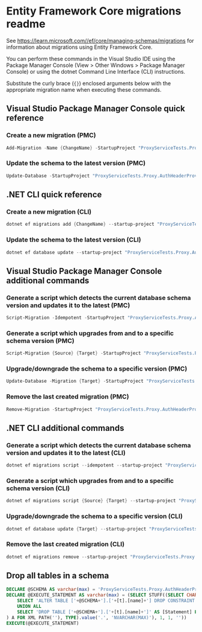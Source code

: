 # Entity Framework Core migrations readme

See <https://learn.microsoft.com//ef/core/managing-schemas/migrations> for information about migrations using Entity Framework Core.

You can perform these commands in the Visual Studio IDE using the Package Manager Console (View > Other Windows > Package Manager Console) or using the dotnet Command Line Interface (CLI) instructions.

Substitute the curly brace (`{}`) enclosed arguments below with the appropriate migration name when executing these commands.

## Visual Studio Package Manager Console quick reference

### Create a new migration (PMC)

```powershell
Add-Migration -Name {ChangeName} -StartupProject "ProxyServiceTests.Proxy.AuthHeaderProvider.Api" -Project "ProxyServiceTests.Proxy.AuthHeaderProvider.Infrastructure"
```

### Update the schema to the latest version (PMC)

```powershell
Update-Database -StartupProject "ProxyServiceTests.Proxy.AuthHeaderProvider.Api" -Project "ProxyServiceTests.Proxy.AuthHeaderProvider.Infrastructure"
```

## .NET CLI quick reference

### Create a new migration (CLI)

```powershell
dotnet ef migrations add {ChangeName} --startup-project "ProxyServiceTests.Proxy.AuthHeaderProvider.Api" --project "ProxyServiceTests.Proxy.AuthHeaderProvider.Infrastructure"
```

### Update the schema to the latest version (CLI)

```powershell
dotnet ef database update --startup-project "ProxyServiceTests.Proxy.AuthHeaderProvider.Api" --project "ProxyServiceTests.Proxy.AuthHeaderProvider.Infrastructure"
```

## Visual Studio Package Manager Console additional commands

### Generate a script which detects the current database schema version and updates it to the latest (PMC)

```powershell
Script-Migration -Idempotent -StartupProject "ProxyServiceTests.Proxy.AuthHeaderProvider.Api" -Project "ProxyServiceTests.Proxy.AuthHeaderProvider.Infrastructure"
```

### Generate a script which upgrades from and to a specific schema version (PMC)

```powershell
Script-Migration {Source} {Target} -StartupProject "ProxyServiceTests.Proxy.AuthHeaderProvider.Api" -Project "ProxyServiceTests.Proxy.AuthHeaderProvider.Infrastructure"
```

### Upgrade/downgrade the schema to a specific version (PMC)

```powershell
Update-Database -Migration {Target} -StartupProject "ProxyServiceTests.Proxy.AuthHeaderProvider.Api" -Project "ProxyServiceTests.Proxy.AuthHeaderProvider.Infrastructure"
```

### Remove the last created migration (PMC)

```powershell
Remove-Migration -StartupProject "ProxyServiceTests.Proxy.AuthHeaderProvider.Api" -Project "ProxyServiceTests.Proxy.AuthHeaderProvider.Infrastructure"
```

## .NET CLI additional commands

### Generate a script which detects the current database schema version and updates it to the latest (CLI)

```powershell
dotnet ef migrations script --idempotent --startup-project "ProxyServiceTests.Proxy.AuthHeaderProvider.Api" --project "ProxyServiceTests.Proxy.AuthHeaderProvider.Infrastructure"
```

### Generate a script which upgrades from and to a specific schema version (CLI)

```powershell
dotnet ef migrations script {Source} {Target} --startup-project "ProxyServiceTests.Proxy.AuthHeaderProvider.Api" --project "ProxyServiceTests.Proxy.AuthHeaderProvider.Infrastructure"
```

### Upgrade/downgrade the schema to a specific version (CLI)

```powershell
dotnet ef database update {Target} --startup-project "ProxyServiceTests.Proxy.AuthHeaderProvider.Api" --project "ProxyServiceTests.Proxy.AuthHeaderProvider.Infrastructure"
```

### Remove the last created migration (CLI)

```powershell
dotnet ef migrations remove --startup-project "ProxyServiceTests.Proxy.AuthHeaderProvider.Api" --project "ProxyServiceTests.Proxy.AuthHeaderProvider.Infrastructure"
```

## Drop all tables in a schema

```sql
DECLARE @SCHEMA AS varchar(max) = 'ProxyServiceTests.Proxy.AuthHeaderProvider'
DECLARE @EXECUTE_STATEMENT AS varchar(max) = (SELECT STUFF((SELECT CHAR(13) + CHAR(10) + [Statement] FROM (
    SELECT 'ALTER TABLE ['+@SCHEMA+'].['+[t].[name]+'] DROP CONSTRAINT ['+[fk].[name]+']' AS [Statement] FROM [sys].[foreign_keys] AS [fk] INNER JOIN [sys].[tables] AS [t] ON [t].[object_id] = [fk].[parent_object_id] INNER JOIN [sys].[schemas] AS [s] ON [s].[schema_id] = [t].[schema_id] WHERE [s].[name] = @SCHEMA
    UNION ALL
    SELECT 'DROP TABLE ['+@SCHEMA+'].['+[t].[name]+']' AS [Statement] FROM [sys].[tables] AS [t] INNER JOIN [sys].[schemas] AS [s] ON [s].[schema_id] = [t].[schema_id] WHERE [s].[name] = @SCHEMA
) A FOR XML PATH(''), TYPE).value('.', 'NVARCHAR(MAX)'), 1, 1, ''))
EXECUTE(@EXECUTE_STATEMENT)
```
